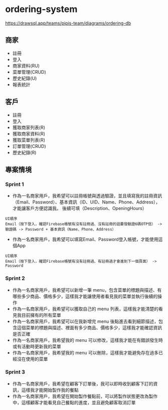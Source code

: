 # ordering-system

https://drawsql.app/teams/pipis-team/diagrams/ordering-db

## 商家

- 註冊
- 登入
- 商家資料(RU)
- 菜單管理(CRUD)
- 歷史紀錄(U)
- 報表統計

## 客戶

- 註冊
- 登入
- 獲取商家列表(R)
- 獲取商家資料(R)
- 獲取菜單列表(R)
- 訂單管理(CRUD)
- 歷史紀錄(R)

## 專案情境

<!-- - As a [type of user], I want [an action] so that [a benefit/a value] -->
<!-- - 作為一名註冊用戶，我希望可以重設我的密碼，這樣當我忘記密碼時可以重新訪問我的賬戶。 -->

### Sprint 1
- 作為一名商家用戶，我希望可以註冊帳號與透過驗證，並且填寫我的註冊資訊（Email、Password）、基本資訊（ID、UID、Name、Phone、Address），才能讓客戶方便認識我。
後續可填（Description、OpeningHours）
<!-- - 作為一名顧客用戶，我希望可以註冊帳號與透過驗證，並且填寫我的註冊資訊（Email、Password）、基本資訊（ID、UID、Name），才能進行點餐。 -->
```
UI順序
Email（按下登入，確認Firebase帳號有沒有註冊過、沒有註冊的話要發驗證6碼OTP信） -> 驗證碼 -> Password + 基本資訊（Name、Phone、Address）
```
- 作為一名商家用戶，我希望可以填寫Email、Password登入帳號，才能使用這個App
```
UI順序
Email（按下登入，確認Firebase帳號有沒有註冊過、有註冊過才會進到下一個頁面） -> Password
```

### Sprint 2
- 作為一名商家用戶，我希望可以新增一筆 menu，包含菜單的標題與描述、有哪些多少商品、價格多少，這樣我才能讓使用者看見我的菜單並執行後續的操作
- 作為一名商家用戶，我希望可以獲取自己的 menu 列表，這樣我才能清楚的看見我目前擁有的所有菜單
- 作為一名商家用戶，我希望可以在我新增完 menu 後點進去看到細節描述，包含這個菜單的標題與描述、裡面有多少商品、價格多少，這樣我才能確認資訊是否正確
- 作為一名商家用戶，我希望我的 menu 可以修改，這樣我才能在有錯誤發生時或有活動時更新我的菜單
- 作為一名商家用戶，我希望我的 menu 可以刪除，這樣我才能避免存在過多已經沒在使用的菜單
<!-- - 作為一名顧客用戶，我希望我可以看見所有的店家列表，好讓我挑選我要的餐廳
- 作為一名顧客用戶，我希望我可以看見指定的店家資訊，好讓我挑選我要的餐點 -->

### Sprint 3

<!-- - 作為一名顧客用戶，我希望我可以對喜歡的餐點進行點餐，這樣商家才能收到我的訂購資訊
- 作為一名顧客用戶，我希望我可以刪除我的訂單，這樣在我誤觸送單的時候才可以挽回 -->
- 作為一名商家用戶，我希望在顧客下訂單後，我可以即時收到顧客下訂的資訊，這樣我才能開始製作我的餐點
- 作為一名商家用戶，我希望在開始製作餐點前，可以將製作狀態更改為製作中，這樣顧客才能看見自己餐點的進度，並且避免顧客取消訂單
